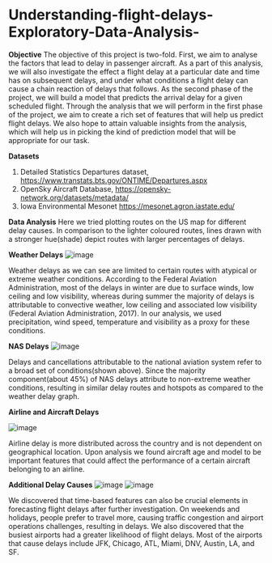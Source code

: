 # Understanding-flight-delays-Exploratory-Data-Analysis-
**Objective**
The objective of this project is two-fold. First, we aim to analyse the factors that lead to delay in passenger
aircraft. As a part of this analysis, we will also investigate the effect a flight delay at a particular date and time
has on subsequent delays, and under what conditions a flight delay can cause a chain reaction of delays that
follows.
As the second phase of the project, we will build a model that predicts the arrival delay for a given scheduled
flight. Through the analysis that we will perform in the first phase of the project, we aim to create a rich set of
features that will help us predict flight delays. We also hope to attain valuable insights from the analysis, which
will help us in picking the kind of prediction model that will be appropriate for our task.

**Datasets**
1. Detailed Statistics Departures dataset, https://www.transtats.bts.gov/ONTIME/Departures.aspx
2. OpenSky Aircraft Database, https://opensky-network.org/datasets/metadata/
3. Iowa Environmental Mesonet https://mesonet.agron.iastate.edu/

**Data Analysis**
Here we tried plotting routes on the US map for different delay causes. In comparison to the lighter coloured
routes, lines drawn with a stronger hue(shade) depict routes with larger percentages of delays.

**Weather Delays**
![image](https://user-images.githubusercontent.com/125203016/224555580-c65e4e4f-82b2-47bd-a03f-27f60e3ed791.png)

Weather delays as we can see are limited to certain routes with atypical or extreme weather conditions.
According to the Federal Aviation Administration, most of the delays in winter are due to surface winds, low
ceiling and low visibility, whereas during summer the majority of delays is attributable to convective weather,
low ceiling and associated low visibility (Federal Aviation Administration, 2017). In our analysis, we used
precipitation, wind speed, temperature and visibility as a proxy for these conditions.

**NAS Delays**
![image](https://user-images.githubusercontent.com/125203016/224555599-a49d1544-f36f-44b4-a98b-3f0280b44c0c.png)

Delays and cancellations attributable to the national aviation system refer to a broad set of conditions(shown
above). Since the majority component(about 45%) of NAS delays attribute to non-extreme weather conditions,
resulting in similar delay routes and hotspots as compared to the weather delay graph.

**Airline and Aircraft Delays**

![image](https://user-images.githubusercontent.com/125203016/224555633-1c73935c-f65c-480b-8aa1-35999513f735.png)

Airline delay is more distributed across the country and is not dependent on geographical location. Upon
analysis we found aircraft age and model to be important features that could affect the performance of a certain
aircraft belonging to an airline.

**Additional Delay Causes**
![image](https://user-images.githubusercontent.com/125203016/224555667-6a204dcb-0e42-4a7b-ab06-2e6e6a9c1640.png)
![image](https://user-images.githubusercontent.com/125203016/224555675-92c4c6e1-91fc-41f8-bf09-6c59de1f99b4.png)

We discovered that time-based features can also be crucial elements in forecasting flight delays after further
investigation. On weekends and holidays, people prefer to travel more, causing traffic congestion and airport
operations challenges, resulting in delays. We also discovered that the busiest airports had a greater likelihood
of flight delays. Most of the airports that cause delays include JFK, Chicago, ATL, Miami, DNV, Austin, LA, and
SF.
